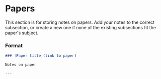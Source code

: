 # Papers

This section is for storing notes on papers. Add your notes to the correct subsection, or create a new one if none of the existing subsections fit the paper's subject. 

### Format

```markdown 
### [Paper title](link to paper)

Notes on paper

---
```
